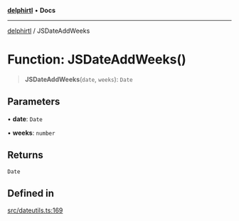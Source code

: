 [**delphirtl**](../README.md) • **Docs**

***

[delphirtl](../globals.md) / JSDateAddWeeks

# Function: JSDateAddWeeks()

> **JSDateAddWeeks**(`date`, `weeks`): `Date`

## Parameters

• **date**: `Date`

• **weeks**: `number`

## Returns

`Date`

## Defined in

[src/dateutils.ts:169](https://github.com/chuacw/delphirtl/blob/330aebacf278bc1990fa50cf42ddc34bae1be0d7/src/dateutils.ts#L169)
